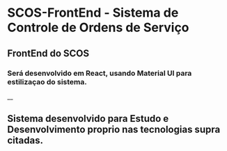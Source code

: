 # SCOS-FrontEnd - Sistema de Controle de Ordens de Serviço

## FrontEnd do SCOS
### Será desenvolvido em React, usando Material UI para estilizaçao do sistema.


__
## Sistema desenvolvido para Estudo e Desenvolvimento proprio nas tecnologias supra citadas.
